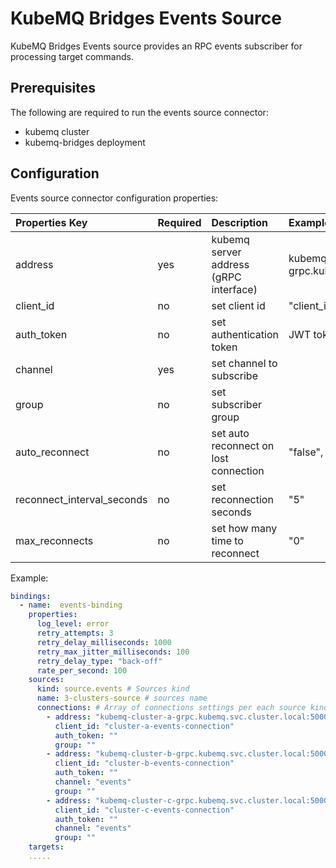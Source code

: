 # KubeMQ Bridges Events Source

KubeMQ Bridges Events source provides an RPC events subscriber for processing target commands.

## Prerequisites
The following are required to run the events source connector:

- kubemq cluster
- kubemq-bridges deployment


## Configuration

Events source connector configuration properties:

| Properties Key             | Required | Description                            | Example                                              |
|:---------------------------|:---------|:---------------------------------------|:-----------------------------------------------------|
| address                    | yes      | kubemq server address (gRPC interface) | kubemq-cluster-a-grpc.kubemq.svc.cluster.local:50000 |
| client_id                  | no       | set client id                          | "client_id"                                          |
| auth_token                 | no       | set authentication token               | JWT token                                            |
| channel                    | yes      | set channel to subscribe               |                                                      |
| group                      | no       | set subscriber group                   |                                                      |
| auto_reconnect             | no       | set auto reconnect on lost connection  | "false", "true"                                      |
| reconnect_interval_seconds | no       | set reconnection seconds               | "5"                                                  |
| max_reconnects             | no       | set how many time to reconnect         | "0"                                                  |


Example:

```yaml
bindings:
  - name:  events-binding 
    properties: 
      log_level: error
      retry_attempts: 3
      retry_delay_milliseconds: 1000
      retry_max_jitter_milliseconds: 100
      retry_delay_type: "back-off"
      rate_per_second: 100
    sources:
      kind: source.events # Sources kind
      name: 3-clusters-source # sources name 
      connections: # Array of connections settings per each source kind
        - address: "kubemq-cluster-a-grpc.kubemq.svc.cluster.local:50000"
          client_id: "cluster-a-events-connection"
          auth_token: ""
          group: ""
        - address: "kubemq-cluster-b-grpc.kubemq.svc.cluster.local:50000"
          client_id: "cluster-b-events-connection"
          auth_token: ""
          channel: "events"
          group: ""
        - address: "kubemq-cluster-c-grpc.kubemq.svc.cluster.local:50000"
          client_id: "cluster-c-events-connection"
          auth_token: ""
          channel: "events"
          group: ""              
    targets:
    .....
```

